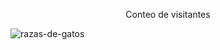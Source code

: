 <div align="center"> 
  <p>Conteo de visitantes</p>
</div>
<img src="https://raw.githubusercontent.com/AngelPR22/AngelPR22/refs/heads/main/razas-de-gatos.avif" alt="razas-de-gatos">
